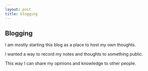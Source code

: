 ```yaml
---
layout: post
title: blogging
---
```


## Blogging

I am mostly starting this blog as a place to host my own thoughts.

I wanted a way to record my notes and thoughts to something public.

This way I can share my opinions and knowledge to other people.
